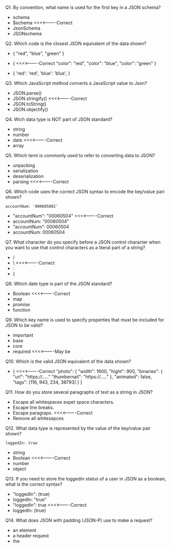 Q1. By convention, what name is used for the first key in a JSON schema?
- schema
- $schema <<<<----Correct
- JsonSchema
- JSONschema


Q2. Which code is the closest JSON equivalent of the data shown?
- {
    "red",
    "blue",
    "green"
  }
- { <<<<----Correct
    "color": "red",
    "color": "blue",
    "color": "green"
  }

- {
    'red': 'red',
    'blue': 'blue',
}


Q3. Which JavaScript method converts a JavaScript value to Json?
- JSON.parse()
- JSON.stringify() <<<<----Correct
- JSON.toString()
- JSON.objectify()


Q4. Wich data type is NOT part of JSON standard?
- string
- number
- date <<<<----Correct
- array


Q5. Which term is commonly used to refer to converting data to JSON?
- unpacking
- serialization
- deserialization
- parsing <<<<----Correct


Q6. Which code uses the correct JSON syntax to encode the key/value pari shown?
```
accountNum: '000605802'
```
- "accountNum": "00060504" <<<<----Correct
- accountNum: "00060504"
- "accountNum": 00060504
- accountNum: 00060504


Q7. What character do you specify before a JSON control character when you want to use that control characters as a literal part of a string?
- /
- \ <<<<----Correct
- :
- {


Q8. Which date type is part of the JSON standard?
- Boolean <<<<----Correct
- map
- promise
- function


Q9. Which key name is used to specify properties that must be included for JSON to be valid?
- important
- base
- core
- required <<<<----May be


Q10. Which is the valid JSON equivalent of the data shown?
- { <<<<----Correct
    "photo": {
        "width": 1600,
        "hight": 900,
        "binaries": {
            "url": "https://....."
            "thumbernail": "https://....."
        },
        "animated": false,
        "tags": [116, 943, 234, 38793]
    }
}


Q11. How do you store several paragraphs of text as a string in JSON?
- Escape all whitespaces expet space characters.
- Escape line breaks.
- Escape paragraps. <<<<----Correct
- Remove all whitesapces


Q12. What data type is represented by the value of the key/value pair shown?
```
loggedIn: true
```
- string
- Boolean <<<<----Correct
- number
- object


Q13. If you need to store the loggedin status of a user in JSON as a boolean, what is the correct syntax?
- "loggedIn": (true)
- loggedIn: "true"
- "loggedIn": true <<<<----Correct
- loggedIn: {true}


Q14. What does JSON with padding (JSON-P) use to make a request?
- an <origin> element
- a header request 
- the <script> element <<<<----Correct
- the XMLHttpRequest object


Q15. Which value is supported in the JSON specifications?
- undefined
- infinity
- NaN
- null <<<<----Correct


Q16. Which JavaScript method converts a Json to JavaScript value?
- JSON.parse() <<<<----Correct
- JSON.stringify()
- JSON.toString()
- JSON.objectify()

Q17. Transferring JSON information from client to server and back again often includes HTTP requests. Match each method with the best choice describing its use.

    1.Sends data to spesific server to create or update information.

    2.Sends data to spesific server to create or update information without the risk of creating the resource more than once.

    3.Previews what the GET request response might be without the body of the text.

    4.Learns the communication channels used by the target source.

    5.Requests information from a spesific source.

    6.Removes information.


- 1.POST
  2.DELETE
  3.OPTIONS
  4.HEADER
  5.GET
  6.PUT
 
- 1.POST
  2.PUT
  3.HEADER
  4.OPTIONS
  5.GET
  6.DELETE
 
- 1.POST
  2.DELETE
  3.OPTIONS
  4.HEADER
  5.GET
  6.PUT
 
- 1.POST
  2.PUT
  3.HEADER
  4.OPTIONS
  5.GET
  6.DELETE <<<<----Correct


Q18. Which code uses valid JSON syntax for the text "Centennial Olympics?
-{
  "host": "Atlanta",
  "year": 1996
  /* Centennial Olympics */
 }
-{
  "host": "Atlanta",
  "year": 1996,
  /* Centennial Olympics */
 }
-{
  "host": "Atlanta",
  "year": 1996
  // Centennial Olympics
 }
-{
  "host": "Atlanta",
  "year": 1996,
  "comments": "Centennial Olympics"  <<<<----Correct
 }

Q19. Can trailing commas be used in objects and arrays?
- yes
- only if there is more than one item
- no  <<<<----Correct
- only when arrays and objects contain more than 10 items

Q20. Which whitespace characters should be escaped within a string?
- All whitespace is allowed.
- double quotes, slashes new lines, and carriage returns
- new lines and carriage returns only <<<<----Correct
- double quotes only

Q21. Which is supported by YAML but not supported by JSON?
- nested
- comments  <<<<----Correct
- arrays
- null values

Q22. Which is an invalid JSON value?
- "'|=(_)(X 72(_)|\/||*'"
- "|=(_)(X 72(_)|\/||*"
- "|=(_)(X\" \"72(_)|\/||*"
- "\s(_)(X 72(_)|\/||*"  <<<<----Correct

Q23. How do you encode a date in JSON?
- Convert the date to UTC and enclose in quotes.
- Encode the date as string using the ISO-8601 date format. <<<<----Correct
- Wrap the date in double quotes.
- Add a "date" key to your object and include the date as string.

Q24. What’s wrong with this JavaScript?
JSON.parse({"first": "Sarah", "last": "Connor"}) ;
- JSON should be wrapped with curly braces.
- JSON.parse() is missing an argument.
- The value supplied to JSON.parse() is not a string. <<<<----Correct
- Nothing is wrong with it.

Q25. What does this JavaScript code print?
    printNullness(JSON.parse('{ "lemmings": [] }'));
    printNullness(JSON.parse('{ "lemmings": null }'));
    printNullness(JSON.parse('{ "lemmings": "null" }'));

    function printNullness(){
      if (testMe.lemmings == null)
        console.log("null");
      else
        console.log("not null");
    }

- not null <<<<----Correct
  null
  not null
 
- null
  null
  not null
  
- not null
  null
  null
  
- null
  null
  null

Q26. What tool might you use to validate your JSON?
- JSONLint
- ValidateJSON
- JSONFiddle <<<<----Correct
- TextEdit

Q27. What characters denote strings in JSON?
- double quotes <<<<----Correct
- smart (curly) quotes
- single or double quotes
- single quotes

Q28. Which code is a valid JSON equivalent of the key/value pair shown that also preserves the data type?
 **constant: 6.022E23**
- "constant": "6.022E23"   <<<<----Correct ???
- "constant": "6\.022\E23" <<<<----Correct ???
- constant: 6.022E23
- constant: "6.022E23"

Q29. Which element is added to the DOM to create a JSON-P request?
- <object>
- <script>  <<<<----Correct
- <script>
- <meta>

Q30. Why do so many APIs use JSON?
- Because it's object-based.
- Because it's a simple and adaptable format for sharing data. <<<<----Correct
- Because it's based on JavaScript.
- Because it is derived from SGML.

Q31. You need to assemble a list of members, but your JSON is not parsing correctly. How do you change it?
**{
"avengers": [ <<<<----Correct
"iron man",
"hulk",
"thor",
"black widow",
"ant man",
"spider man'
]
}**

- **{
"avengers": [
"iron man",
"hulk",
"thor",
"black widow",
"ant man",
"spider man"
]
}**

- **{
'avengers': [
{'iron man',
'hulk',
'thor',
'black widow',
'ant man',
'spider man'}
]
}**

- **{
'avengers': [
'iron man',
'hulk',
'thor',
'black widow',
'ant man',
'spider man'
]
}**

- **{
"avengers": {[
"iron man",
"hulk",
"thor",
"black widow",
"ant man",
"spider man"
]}
}**

Q32. When building dynamic web applications using AJAX, developers originally used the ____ data format, which has since been replaced by JSON.
- XML <<<<----Correct
- GRAPHQL
- REST
- SOAP

Q33. How is a true boolean value represented in JSON?
- TRUE
- "true"
- 1
- true <<<<----Correct

Q34. Which array is valid JSON?
- ['tatooine', 'hoth', 'dagobah']
- [tatooine, hoth, dagobah]
- ["tatooine", "hoth", "dagobah",]
- ["tatooine", "hoth", "dagobah"] <<<<----Correct

Q35. What data type is encoded in the outermost component of the JSON shown?
[
 {
 "year": 2024
 },
 {
 "location": "unknown"
 }
]
- object
- array <<<<----Correct
- number
- string

Q36. Which is ignored by JSON but treated as significant by YAML?
- trailing commas
- trailing decimals
- whitespace <<<<----Correct
- leading zeroes

Q37. When you need to set the value of a key in JSON to be blank, what is the correct syntax for the empty value?
- FALSE
- 0
- "" <<<<----Correct
- null

Q38. How do you assign a number value in JSON?
- Escape the number with a backslash.
- Enclose the number in double quotes.
- Enclose the number in single quotes.
- Leave the number as is. <<<<----Correct

Q39. Which code uses the correct JSON syntax for encoding a key/value pair with a null value?
- "lastVisit": "nul1"
- lastVisit: null
- "lastVisit": 0 <<<<----Correct
- "lastVisit": undefined

Q40. Which reference to the Unicode character U+1F602 complies with the JSON standard?
- 128514
- d83dde02
- \uD83D\uDE02 <<<<----Correct
- \&#128514;

Q41. Which code uses the correct JSON syntax for a key/Value pair containing a string?
- "largest": "blue whale" <<<<----Correct
- largest: 'blue whale'
- 'largest': 'blue whale' 
- largest: "blue whale" 

Q42. Which key name is used to specify data type in a JSON schema?
- data
- schemadata
- schematype
- type <<<<----Correct

Q43. Which code is a valid JSON equivalent of the key/value pair shown that also preserves the original value?

**UPC: 043875**
- "UPC": \043875
- UPC: "043875"
- "UPC": 043875 <<<<----Correct
- UPC: '043875'

Q44. Which data format is a JSON schema written in?
- markdown
- YAML
- XML
- JSON <<<<----Correct

Q45. Which code is valid JSON equivalent of the key/value pair shown that also preserves the data type?
**variance: -0.0823**
- "variance": "-0.0823" <<<<----Correct
- variance: "-0.0823"
- "variance": "\-0.0823" <<<<----Correct
- variance: -0.0823

Q46. With what character should key/value pairs be separated?
- colon <<<<----Correct
- space
- semicolon
- comma

